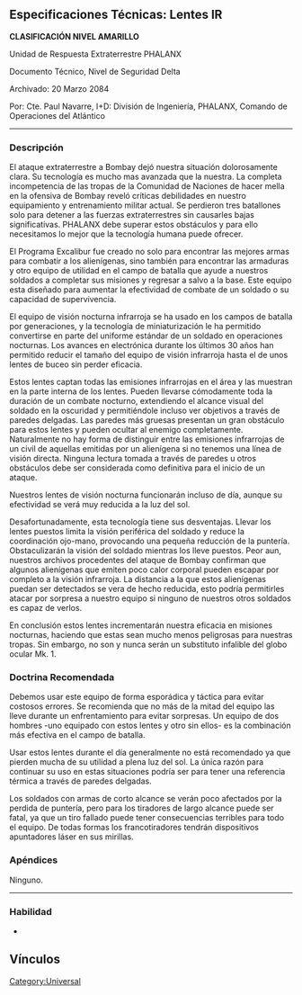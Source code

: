 ## Especificaciones Técnicas: Lentes IR

**CLASIFICACIÓN NIVEL AMARILLO**

Unidad de Respuesta Extraterrestre PHALANX

Documento Técnico, Nivel de Seguridad Delta

Archivado: 20 Marzo 2084

Por: Cte. Paul Navarre, I+D: División de Ingeniería, PHALANX, Comando de
Operaciones del Atlántico

------------------------------------------------------------------------

### Descripción

El ataque extraterrestre a Bombay dejó nuestra situación dolorosamente
clara. Su tecnología es mucho mas avanzada que la nuestra. La completa
incompetencia de las tropas de la Comunidad de Naciones de hacer mella
en la ofensiva de Bombay reveló críticas debilidades en nuestro
equipamiento y entrenamiento militar actual. Se perdieron tres
batallones solo para detener a las fuerzas extraterrestres sin causarles
bajas significativas. PHALANX debe superar estos obstáculos y para ello
necesitamos lo mejor que la tecnología humana puede ofrecer.

El Programa Excalibur fue creado no solo para encontrar las mejores
armas para combatir a los alienígenas, sino también para encontrar las
armaduras y otro equipo de utilidad en el campo de batalla que ayude a
nuestros soldados a completar sus misiones y regresar a salvo a la base.
Este equipo esta diseñado para aumentar la efectividad de combate de un
soldado o su capacidad de supervivencia.

El equipo de visión nocturna infrarroja se ha usado en los campos de
batalla por generaciones, y la tecnología de miniaturización le ha
permitido convertirse en parte del uniforme estándar de un soldado en
operaciones nocturnas. Los avances en electrónica durante los últimos 30
años han permitido reducir el tamaño del equipo de visión infrarroja
hasta el de unos lentes de buceo sin perder eficacia.

Estos lentes captan todas las emisiones infrarrojas en el área y las
muestran en la parte interna de los lentes. Pueden llevarse cómodamente
toda la duración de un combate nocturno, extendiendo el alcance visual
del soldado en la oscuridad y permitiéndole incluso ver objetivos a
través de paredes delgadas. Las paredes más gruesas presentan un gran
obstáculo para estos lentes y pueden ocultar al enemigo completamente.
Naturalmente no hay forma de distinguir entre las emisiones infrarrojas
de un civil de aquellas emitidas por un alienígena si no tenemos una
línea de visión directa. Ninguna lectura tomada a través de paredes u
otros obstáculos debe ser considerada como definitiva para el inicio de
un ataque.

Nuestros lentes de visión nocturna funcionarán incluso de día, aunque su
efectividad se verá muy reducida a la luz del sol.

Desafortunadamente, esta tecnología tiene sus desventajas. Llevar los
lentes puestos limita la visión periférica del soldado y reduce la
coordinación ojo-mano, provocando una pequeña reducción de la puntería.
Obstaculizarán la visión del soldado mientras los lleve puestos. Peor
aun, nuestros archivos procedentes del ataque de Bombay confirman que
algunos alienígenas que emiten poco calor corporal pueden escapar por
completo a la visión infrarroja. La distancia a la que estos alienígenas
puedan ser detectados se vera de hecho reducida, esto podría permitirles
atacar por sorpresa a nuestro equipo si ninguno de nuestros otros
soldados es capaz de verlos.

En conclusión estos lentes incrementarán nuestra eficacia en misiones
nocturnas, haciendo que estas sean mucho menos peligrosas para nuestras
tropas. Sin embargo, no son y nunca serán un substituto infalible del
globo ocular Mk. 1.

### Doctrina Recomendada

Debemos usar este equipo de forma esporádica y táctica para evitar
costosos errores. Se recomienda que no más de la mitad del equipo las
lleve durante un enfrentamiento para evitar sorpresas. Un equipo de dos
hombres -uno equipado con estos lentes y otro sin ellos- es la
combinación más efectiva en el campo de batalla.

Usar estos lentes durante el día generalmente no está recomendado ya que
pierden mucha de su utilidad a plena luz del sol. La única razón para
continuar su uso en estas situaciones podría ser para tener una
referencia térmica a través de paredes delgadas.

Los soldados con armas de corto alcance se verán poco afectados por la
perdida de puntería, pero para los tiradores de largo alcance puede ser
fatal, ya que un tiro fallado puede tener consecuencias terribles para
todo el equipo. De todas formas los francotiradores tendrán dispositivos
apuntadores láser en sus mirillas.

### Apéndices

Ninguno.

------------------------------------------------------------------------

### Habilidad

-

## Vínculos

[Category:Universal](Category:Universal "wikilink")